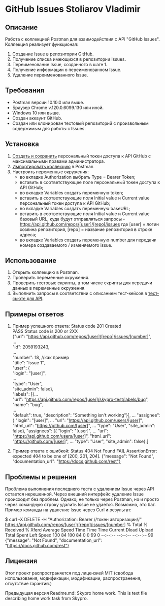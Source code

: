 # GitHub Issues Stoliarov Vladimir

## Описание
Работа с коллекцией Postman для взаимодействия с API "GitHub Issues". 
Коллекция реализует функционал:
1. Создание Issue в репозитории GitHub.
2. Получение списка имеющихся в репозитории Issues.
3. Переименование Issue, созданного в шаге 1.
4. Получение информации о переименованном Issue.
5. Удаление переименованного Issue.

## Требования
- Postman версии 10.10.0 или выше.
- Браузер Chrome v.120.0.6099.130 или иной.
- Windows 10 или выше.
- Создан аккаунт GitHub.
- Создан или клонирован тестовый репозиторий с произвольным содержимым для работы с Issues.

## Установка
1. [Создать и сохранить](https://github.com/settings/tokens "Создание личных токенов в GitHub") персональный токен доступа к API GitHub с максимальными правами администратора.
2. [Импортировать коллекцию](https://drive.google.com/file/d/1LzZUqGwWVdP8J58xSOH2gKX0mFipyKen/view?usp=sharing "GitHub_Issues_Stoliarov_Vladimir.postman_collection") в Postman.
3. Настроить переменные окружения:
   - во вкладке Authorization выбрать Type = Bearer Token;
   - вставить в соответствующее поле персональный токен доступа к API GitHub;
   - во вкладке Variables создать переменную token;
   - вставить в соответствующие поля Initial value и Current value персональный токен доступа к API GitHub;
   - во вкладке Variables создать переменную baseURL;
   - вставить в соответствующие поля Initial value и Current value базовый URL, куда будут отправляться запросы - https://api.github.com/repos/[user]/[repo]/issues
     где [user] = логин хозяина репозитория, [repo] = название репозитория в строке адреса;
   - во вкладке Variables создать переменную number для передачи номера создаваемого / изменяемого issue.

## Использование
1. Открыть коллекцию в Postman.
2. Проверить переменные окружения.
3. Проверить тестовые скрипты, в том числе скрипты для передачи данных в переменные окружения.
4. Выполнить запросы в соответствии с описанием тест-кейсов в [тест-сьюте для API](https://drive.google.com/file/d/1H53cHaUDdPUKtZRh8yMFIs-NQc5ZzlOz/view?usp=sharing "Тест-ран с описанием тест-кейсов").

## Примеры ответов
1. Пример успешного ответа:
Status code 201 Created  
PASS Status code is 200 or 2XX  
{"url": "https://api.github.com/repos/[user]/[repo]/issues/[number]",  
...  
"id": 2059193243,  
...  
"number": 18,        //как пример  
"title": "Issue 1",  
"user": {  
"login": "[user]",  
...  
"type": "User",  
"site_admin": false},  
"labels": [{...  
"url": "https://api.github.com/repos/[user]/skypro-test/labels/bug",  
"name": "bug",  
...  
"default": true,
"description": "Something isn't working"}],
...
"assignee": {
"login": "[user]",
...
"url": "https://api.github.com/users/[user]",
"html_url": "https://github.com/[user]",
...
"type": "User",
"site_admin": false},
"assignees": [{
"login": "[user]",
...
"url": "https://api.github.com/users/[user]",
"html_url": "https://github.com/[user]",
...
"type": "User",
"site_admin": false},]

3. Пример ответа с ошибкой:
   Status 404 Not Found
   FAIL AssertionError: expected 404 to be one of [200, 201, 204].
   {"message": "Not Found",
   "documentation_url": "https://docs.github.com/rest"}

## Проблемы и решения
Проблема выполнения последнего теста с удалением Issue через API остается нерешенной.
Через внешний интерфейс удаление Issue происходит без проблем.
Однако, не только через Postman, но и просто через командную строку удалить Issue не удается.
Возможно, это баг. Пример команды на удаление Issue через Curl и результат:

$ curl -X DELETE -H "Authorization: Bearer //токен авторизации//" https://api.github.com/repos/[user]/[repo]/issues/[number]
% Total    % Received % Xferd  Average Speed   Time    Time     Time  Current
Dload  Upload   Total   Spent    Left  Speed
100    84  100    84    0     0     99      0 --:--:-- --:--:-- --:--:--    99
{"message": "Not Found",
 "documentation_url": "https://docs.github.com/rest"}

## Лицензия
Этот проект распространяется под лицензией MIT (свобода использования, модификации, модификации, распространения, отсутствие гарантий.)

Предыдущая версия Readme.md: Skypro home work.
This is text file describing home work task from Skypro.
